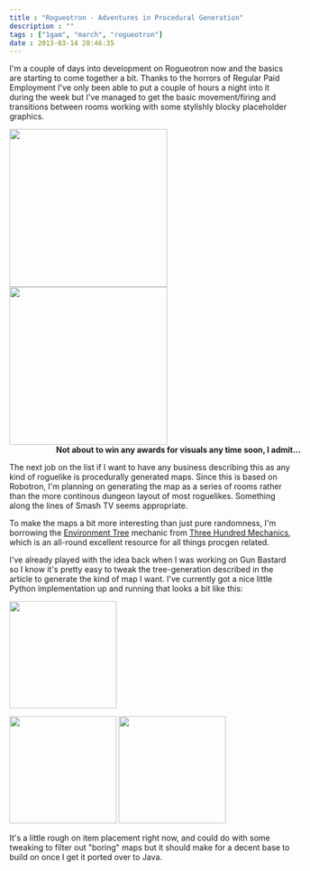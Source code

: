```yaml
---
title : "Rogueotron - Adventures in Procedural Generation"
description : ""
tags : ["1gam", "march", "rogueotron"]
date : 2013-03-14 20:46:35
---
```


I'm a couple of days into development on Rogueotron now and the basics are starting to come together a bit.  Thanks to the horrors of Regular Paid Employment I've only been able to put a couple of hours a night into it during the week but I've managed to get the basic movement/firing and transitions between rooms working with some stylishly blocky placeholder graphics.



<a target="_new" href="https://s3.amazonaws.com/beercave.co.uk/gameamonth2013/month3/pics/rogueotron1.png"><img width="280" src="https://s3.amazonaws.com/beercave.co.uk/gameamonth2013/month3/pics/rogueotron1.png"/></a>
<a target="_new" href="https://s3.amazonaws.com/beercave.co.uk/gameamonth2013/month3/pics/rogueotron2.png"><img width="280" src="https://s3.amazonaws.com/beercave.co.uk/gameamonth2013/month3/pics/rogueotron2.png"/></a>
<strong style="width:600px; display:inline-block; text-align:center">Not about to win any awards for visuals any time soon, I admit...</strong>


<!--more-->

The next job on the list if I want to have any business describing this as any kind of roguelike is procedurally generated maps. Since this is based on Robotron, I'm planning on generating the map as a series of rooms rather than the more continous dungeon layout of most roguelikes. Something along the lines of Smash TV seems appropriate.


To make the maps a bit more interesting than just pure randomness, I'm borrowing the  <a href="http://www.squidi.net/three/entry.php?id=4">Environment Tree</a> mechanic from  <a href="http://www.squidi.net/three/index.php">Three Hundred Mechanics</a>, which is an all-round excellent resource for all things procgen related.
 

I've already played with the idea back when I was working on Gun Bastard so I know it's pretty easy to tweak the tree-generation described in the article to generate the kind of map I want. I've currently got a nice little Python implementation up and running that looks a bit like this:



<p style="width:600px; margin-left:auto; margin-right:auto;">
<a target="_new" href="https://s3.amazonaws.com/beercave.co.uk/gameamonth2013/month3/pics/procgen1.png"><img width="190" src="https://s3.amazonaws.com/beercave.co.uk/gameamonth2013/month3/pics/procgen1.png"/></a>

<a target="_new" href="https://s3.amazonaws.com/beercave.co.uk/gameamonth2013/month3/pics/procgen2.png"><img width="190" src="https://s3.amazonaws.com/beercave.co.uk/gameamonth2013/month3/pics/procgen2.png"/></a>
<a target="_new" href="https://s3.amazonaws.com/beercave.co.uk/gameamonth2013/month3/pics/procgen3.png"><img width="190" src="https://s3.amazonaws.com/beercave.co.uk/gameamonth2013/month3/pics/procgen3.png"/></a>




It's a little rough on item placement right now, and could do with some tweaking to filter out "boring" maps but it should make for a decent base to build on once I get it ported over to Java.
